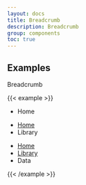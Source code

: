 ```yaml
---
layout: docs
title: Breadcrumb
description: Breadcrumb
group: components
toc: true
---
```


## Examples

Breadcrumb

{{< example >}}
<nav aria-label="breadcrumbs">
  <ul class="breadcrumbs">
    <li class="item active" aria-current="page">Home</li>
  </ul>
</nav>

<nav aria-label="breadcrumbs">
  <ul class="breadcrumbs">
    <li class="item"><a href="#">Home</a></li>
    <li class="item active" aria-current="page">Library</li>
  </ul>
</nav>

<nav aria-label="breadcrumbs">
  <ul class="breadcrumbs">
    <li class="item"><a href="#">Home</a></li>
    <li class="item"><a href="#">Library</a></li>
    <li class="item active" aria-current="page">Data</li>
  </ul>
</nav>
{{< /example >}}
